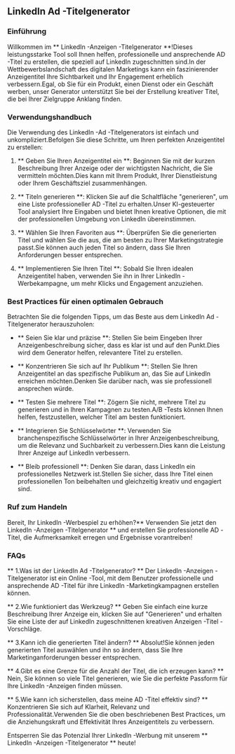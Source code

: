 ## LinkedIn Ad -Titelgenerator

### Einführung
Willkommen im ** LinkedIn -Anzeigen -Titelgenerator **!Dieses leistungsstarke Tool soll Ihnen helfen, professionelle und ansprechende AD -Titel zu erstellen, die speziell auf LinkedIn zugeschnitten sind.In der Wettbewerbslandschaft des digitalen Marketings kann ein faszinierender Anzeigentitel Ihre Sichtbarkeit und Ihr Engagement erheblich verbessern.Egal, ob Sie für ein Produkt, einen Dienst oder ein Geschäft werben, unser Generator unterstützt Sie bei der Erstellung kreativer Titel, die bei Ihrer Zielgruppe Anklang finden.

### Verwendungshandbuch
Die Verwendung des LinkedIn -Ad -Titelgenerators ist einfach und unkompliziert.Befolgen Sie diese Schritte, um Ihren perfekten Anzeigentitel zu erstellen:

1. ** Geben Sie Ihren Anzeigentitel ein **: Beginnen Sie mit der kurzen Beschreibung Ihrer Anzeige oder der wichtigsten Nachricht, die Sie vermitteln möchten.Dies kann mit Ihrem Produkt, Ihrer Dienstleistung oder Ihrem Geschäftsziel zusammenhängen.

2. ** Titeln generieren **: Klicken Sie auf die Schaltfläche "generieren", um eine Liste professioneller AD -Titel zu erhalten.Unser KI-gesteuerter Tool analysiert Ihre Eingaben und bietet Ihnen kreative Optionen, die mit der professionellen Umgebung von LinkedIn übereinstimmen.

3. ** Wählen Sie Ihren Favoriten aus **: Überprüfen Sie die generierten Titel und wählen Sie die aus, die am besten zu Ihrer Marketingstrategie passt.Sie können auch jeden Titel so ändern, dass Sie Ihren Anforderungen besser entsprechen.

4. ** Implementieren Sie Ihren Titel **: Sobald Sie Ihren idealen Anzeigentitel haben, verwenden Sie ihn in Ihrer LinkedIn -Werbekampagne, um mehr Klicks und Engagement anzuziehen.

### Best Practices für einen optimalen Gebrauch
Betrachten Sie die folgenden Tipps, um das Beste aus dem LinkedIn Ad -Titelgenerator herauszuholen:

- ** Seien Sie klar und präzise **: Stellen Sie beim Eingeben Ihrer Anzeigenbeschreibung sicher, dass es klar ist und auf den Punkt.Dies wird dem Generator helfen, relevantere Titel zu erstellen.

- ** Konzentrieren Sie sich auf Ihr Publikum **: Stellen Sie Ihren Anzeigentitel an das spezifische Publikum an, das Sie auf LinkedIn erreichen möchten.Denken Sie darüber nach, was sie professionell ansprechen würde.

- ** Testen Sie mehrere Titel **: Zögern Sie nicht, mehrere Titel zu generieren und in Ihren Kampagnen zu testen.A/B -Tests können Ihnen helfen, festzustellen, welcher Titel am besten funktioniert.

- ** Integrieren Sie Schlüsselwörter **: Verwenden Sie branchenspezifische Schlüsselwörter in Ihrer Anzeigenbeschreibung, um die Relevanz und Suchbarkeit zu verbessern.Dies kann die Leistung Ihrer Anzeige auf LinkedIn verbessern.

- ** Bleib professionell **: Denken Sie daran, dass LinkedIn ein professionelles Netzwerk ist.Stellen Sie sicher, dass Ihre Titel einen professionellen Ton beibehalten und gleichzeitig kreativ und engagiert sind.

### Ruf zum Handeln
Bereit, Ihr LinkedIn -Werbespiel zu erhöhen?** Verwenden Sie jetzt den LinkedIn -Anzeigen -Titelgenerator ** und erstellen Sie professionelle AD -Titel, die Aufmerksamkeit erregen und Ergebnisse vorantreiben!

### FAQs

** 1.Was ist der LinkedIn Ad -Titelgenerator? **
Der LinkedIn -Anzeigen -Titelgenerator ist ein Online -Tool, mit dem Benutzer professionelle und ansprechende AD -Titel für ihre LinkedIn -Marketingkampagnen erstellen können.

** 2.Wie funktioniert das Werkzeug? **
Geben Sie einfach eine kurze Beschreibung Ihrer Anzeige ein, klicken Sie auf "Generieren" und erhalten Sie eine Liste der auf LinkedIn zugeschnittenen kreativen Anzeigen -Titel -Vorschläge.

** 3.Kann ich die generierten Titel ändern? **
Absolut!Sie können jeden generierten Titel auswählen und ihn so ändern, dass Sie Ihre Marketinganforderungen besser entsprechen.

** 4.Gibt es eine Grenze für die Anzahl der Titel, die ich erzeugen kann? **
Nein, Sie können so viele Titel generieren, wie Sie die perfekte Passform für Ihre LinkedIn -Anzeigen finden müssen.

** 5.Wie kann ich sicherstellen, dass meine AD -Titel effektiv sind? **
Konzentrieren Sie sich auf Klarheit, Relevanz und Professionalität.Verwenden Sie die oben beschriebenen Best Practices, um die Anziehungskraft und Effektivität Ihres Anzeigentitels zu verbessern.

Entsperren Sie das Potenzial Ihrer LinkedIn -Werbung mit unserem ** LinkedIn -Anzeigen -Titelgenerator ** heute!
